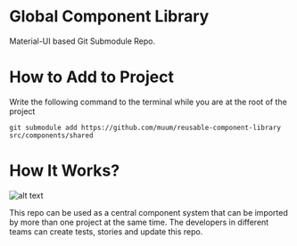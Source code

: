 # Global Component Library
Material-UI based Git Submodule Repo.

# How to Add to Project

Write the following command to the terminal while you are at the root of the project

`git submodule add https://github.com/muum/reusable-component-library src/components/shared`



# How It Works?

![alt text](https://storybook.js.org/tutorials/design-systems-for-developers/design-system-propagation.png)

This repo can be used as a central component system that can be imported by more than one project at the same time. The developers in different teams can create tests, stories and update this repo.
